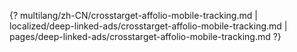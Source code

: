 {? multilang/zh-CN/crosstarget-affolio-mobile-tracking.md | localized/deep-linked-ads/crosstarget-affolio-mobile-tracking.md | pages/deep-linked-ads/crosstarget-affolio-mobile-tracking.md ?}
